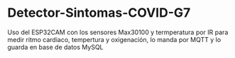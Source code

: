 # Detector-Sintomas-COVID-G7
Uso del ESP32CAM con los sensores Max30100 y termperatura por IR para medir ritmo cardiaco, tempertura y oxigenación, lo manda por MQTT y lo guarda en base de datos MySQL
